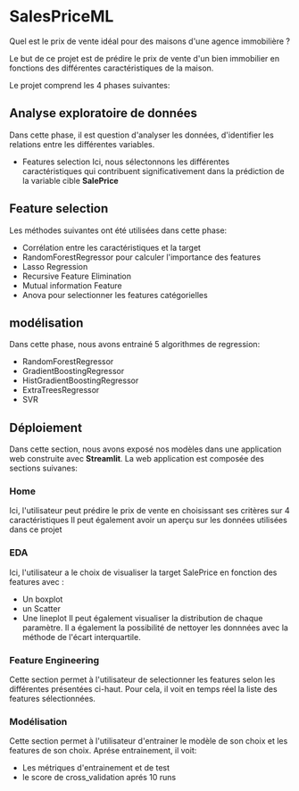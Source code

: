 # SalesPriceML
Quel est le prix de vente idéal pour des maisons d'une agence immobilière ? 

Le but de ce projet est de prédire le prix de vente d'un bien immobilier en fonctions des différentes caractéristiques de la maison. 


Le projet comprend les 4 phases suivantes:

## Analyse exploratoire de données
Dans cette phase, il est question d'analyser les données, d'identifier les relations entre les différentes variables. 
* Features selection
Ici, nous sélectonnons les différentes caractéristiques qui contribuent significativement dans la prédiction de la variable cible **SalePrice**
## Feature selection
Les méthodes suivantes ont été utilisées dans cette phase:
* Corrélation entre les caractéristiques et la target
* RandomForestRegressor pour calculer l'importance des features
* Lasso Regression
* Recursive Feature Elimination
* Mutual information Feature
* Anova pour selectionner les features catégorielles 
## modélisation 
Dans cette phase, nous avons entrainé 5 algorithmes de regression:
* RandomForestRegressor
* GradientBoostingRegressor
* HistGradientBoostingRegressor
* ExtraTreesRegressor
* SVR
## Déploiement 
Dans cette section, nous avons exposé nos modèles dans une application web construite avec **Streamlit**. 
La web application est composée des sections suivanes:
 ### Home 
Ici, l'utilisateur peut prédire le prix de vente en choisissant ses critères sur 4 caractéristiques
Il peut également avoir un aperçu sur les données utilisées dans ce projet
### EDA
Ici, l'utilisateur a le choix de visualiser la target SalePrice en fonction des features avec :
* Un boxplot
* un Scatter 
* Une lineplot
Il peut également visualiser la distribution de chaque paramètre. 
Il a également la possibilité de nettoyer les donnnées avec la méthode de l'écart interquartile. 
### Feature Engineering
Cette section permet à l'utilisateur de selectionner les features selon les différentes présentées ci-haut. 
Pour cela, il voit en temps réel la liste des features sélectionnées. 
### Modélisation
Cette section permet à l'utilisateur d'entrainer le modèle de son choix et les features de son choix. 
Aprése entrainement, il voit:
* Les métriques d'entrainement et de test
* le score de cross_validation aprés 10 runs 







